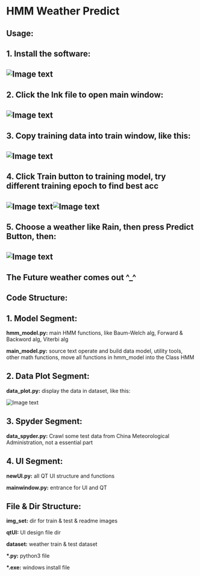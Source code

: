HMM Weather Predict
===
**Usage:**
-
**1. Install the software:**
-
![Image text](img_set/install.png)<br>
-
**2. Click the lnk file to open main window:**
-
![Image text](img_set/ico.png)<br>
-
**3. Copy training data into train window, like this:**
-
![Image text](img_set/copydatas.png)<br>
-
**4. Click Train button to training model, try different training epoch to find best acc**
-
![Image text](img_set/epoch-50-train.png)![Image text](img_set/epoch-60-train.png)<br>
-
**5. Choose a weather like Rain, then press Predict Button, then:**
-
![Image text](img_set/Predict.png)<br>
-
**The Future weather comes out ^_^**
---
Code Structure:
---
**1. Model Segment:**<br>
-
**hmm_model.py:** main HMM functions, like Baum-Welch alg, Forward & Backword alg, Viterbi alg<br>

**main_model.py:** source text operate and build data model, utility tools, other math functions, move all functions in hmm_model into the Class HMM<br>

**2. Data Plot Segment:**<br>
-
**data_plot.py:** display the data in dataset, like this:

![Image text](img_set/plot_data_overview.png)<br>

**3. Spyder Segment:**<br>
-
**data_spyder.py:** Crawl some test data from China Meteorological Administration, not a essential part<br>

**4. UI Segment:**<br>
-
**newUI.py:** all QT UI structure and functions<br>

**mainwindow.py:** entrance for UI and QT<br>

File & Dir Structure:
---
**img_set:** dir for train & test & readme images <br>

**qtUI:** UI design file dir <br>

**dataset:** weather train & test dataset <br>

**\*.py:** python3 file <br>

**\*.exe:** windows install file <br>
